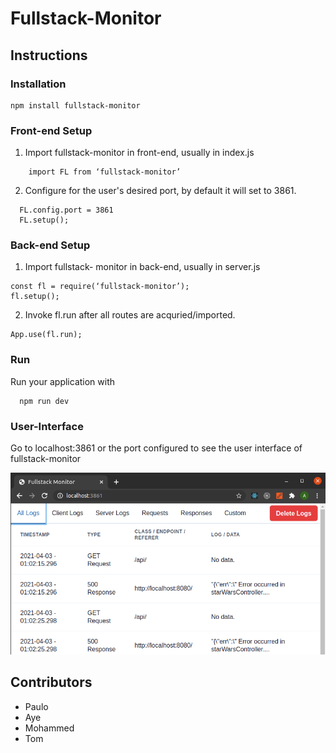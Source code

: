 # Fullstack-Monitor

## Instructions

### Installation
```
npm install fullstack-monitor
```
### Front-end Setup
1. Import fullstack-monitor in front-end, usually in index.js
```
	import FL from ‘fullstack-monitor’
```
            
2. Configure for the user's desired port, by default it will set to 3861.
```
  FL.config.port = 3861
  FL.setup();
```

### Back-end Setup
1. Import fullstack- monitor in back-end, usually in server.js
```
const fl = require(‘fullstack-monitor’);
fl.setup();
```

2. Invoke  fl.run  after all routes are acquried/imported.
```
App.use(fl.run);
```


### Run
Run your application with
```
  npm run dev
```

### User-Interface
Go to localhost:3861 or the port configured to see the user interface of fullstack-monitor

![Alt text](/img/main_page.PNG?raw=true "Main Page")



## Contributors

- Paulo
- Aye
- Mohammed
- Tom
